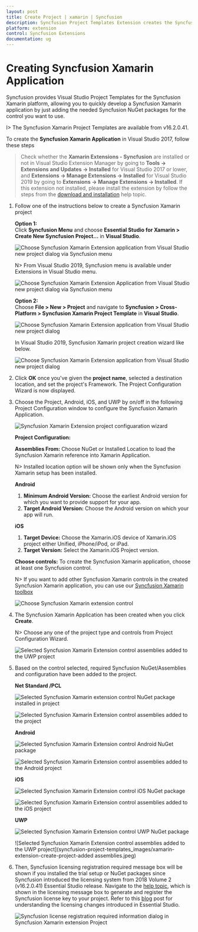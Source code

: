 ```yaml
---
layout: post
title: Create Project | xamarin | Syncfusion
description: Syncfusion Project Templates Extension creates the Syncfusion Xamarin Application by adding the required Syncfusion NuGet packages.
platform: extension
control: Syncfusion Extensions
documentation: ug
---
```


# Creating Syncfusion Xamarin Application

Syncfusion provides Visual Studio Project Templates for the Syncfusion Xamarin platform, allowing you to quickly develop a Syncfusion Xamarin application by just adding the needed Syncfusion NuGet packages for the control you want to use.

I> The Syncfusion Xamarin Project Templates are available from v16.2.0.41.

To create the **Syncfusion Xamarin Application** in Visual Studio 2017, follow these steps

> Check whether the **Xamarin Extensions - Syncfusion** are installed or not in Visual Studio Extension Manager by going to **Tools -> Extensions and Updates -> Installed** for Visual Studio 2017 or lower, and **Extensions -> Manage Extensions -> Installed** for Visual Studio 2019 by going to **Extensions -> Manage Extensions -> Installed**. If this extension not installed, please install the extension by follow the steps from the [download and installation](download-and-installation) help topic.

1.	Follow one of the instructions below to create a Syncfusion Xamarin project

	**Option 1:**  
	Click **Syncfusion Menu** and choose **Essential Studio for Xamarin > Create New Syncfusion Project…** in **Visual Studio**.

	![Choose Syncfusion Xamarin Extension application from Visual Studio new project dialog via Syncfusion menu](syncfusion-project-templates_images/xamarin-extension-create-project-dialog-project-application.png)

	N> From Visual Studio 2019, Syncfusion menu is available under Extensions in Visual Studio menu.

	![Choose Syncfusion Xamarin Extension Application from Visual Studio new project dialog via Syncfusion menu](syncfusion-project-templates_images/xamarin-extension-create-project-syncfusion-menu.png)

	**Option 2:**  
	Choose **File > New > Project** and navigate to **Syncfusion > Cross-Platform > Syncfusion Xamarin Project Template** in **Visual Studio**.

	![Choose Syncfusion Xamarin Extension application from Visual Studio new project dialog](syncfusion-project-templates_images/xamarin-extension-create-project-application.jpeg)

	In Visual Studio 2019, Syncfusion Xamarin project creation wizard like below.

	![Choose Syncfusion Xamarin Extension application from Visual Studio new project dialog](syncfusion-project-templates_images/xamarin-extension-create-project-new-dialog.png)

2.	Click **OK** once you've given the **project  name**, selected a destination location, and set the project's Framework. The Project Configuration Wizard is now displayed.
   
3.	Choose the Project, Android, iOS, and UWP by on/off in the following Project Configuration window to configure the Syncfusion Xamarin Application.

    ![Syncfusion Xamarin Extension project configuaration wizard](syncfusion-project-templates_images/xamarin-extension-create-project-configuration-wizard.jpeg)

	**Project Configuration:**

	**Assemblies From:** Choose NuGet or Installed Location to load the Syncfusion Xamarin reference into Xamarin Application.

	N> Installed location option will be shown only when the Syncfusion Xamarin setup has been installed.

	**Android**

	1. **Minimum Android Version:** Choose the earliest Android version for which you want to provide support for your app. 
	2. **Target Android Version:** Choose the Android version on which your app will run. 

	**iOS**

	1. **Target Device:**  Choose the Xamarin.iOS device of Xamarin.iOS project either Unified, iPhone/iPod, or iPad.
	2. **Target Version:** Select the Xamarin.iOS Project version.

	**Choose controls:** To create the Syncfusion Xamarin application, choose at least one Syncfusion control. 

	N> If you want to add other Syncfusion Xamarin controls in the created Syncfusion Xamarin application, you can use our [Syncfusion Xamarin toolbox](https://help.syncfusion.com/xamarin/visual-studio-integration/toolbox-control)

	![Choose Syncfusion Xamarin extension control](syncfusion-project-templates_images/xamarin-extension-create-project-control.png)

4.	The Syncfusion Xamarin Application has been created when you click **Create**.

	N> Choose any one of the project type and controls from Project Configuration Wizard.

	![Selected Syncfusion Xamarin Extension control assemblies added to the UWP project](syncfusion-project-templates_images/xamarin-extension-create-project-uwp-controls.PNG)

5.	Based on the control selected, required Syncfusion NuGet/Assemblies and configuration have been added to the project.

	**Net Standard /PCL**

	![Selected Syncfusion Xamarin extension control NuGet package installed in project](syncfusion-project-templates_images/xamarin-extension-create-project-installed-package.jpeg)

	![Selected Syncfusion Xamarin Extension control assemblies added to the project](syncfusion-project-templates_images/xamarin-extension-create-project-control-assemblies.jpeg)

	**Android**

	![Selected Syncfusion Xamarin Extension control Android NuGet package](syncfusion-project-templates_images/xamarin-extension-create-project-android.jpeg)

	![Selected Syncfusion Xamarin Extension control assemblies added to the Android project](syncfusion-project-templates_images/xamarin-extension-create-project-android-project.jpeg)

	**iOS**

	![Selected Syncfusion Xamarin Extension control iOS NuGet package](syncfusion-project-templates_images/xamarin-extension-create-project-ios-package.jpeg)

	![Selected Syncfusion Xamarin Extension control assemblies added to the iOS project](syncfusion-project-templates_images/xamarin-extension-create-project-selected-assemblies.jpeg)

	**UWP**

	![Selected Syncfusion Xamarin Extension control UWP NuGet package](syncfusion-project-templates_images/xamarin-extension-create-project-uwp-control.jpeg)

	![Selected Syncfusion Xamarin Extension control assemblies added to the UWP project](syncfusion-project-templates_images/xamarin-extension-create-project-added assemblies.jpeg)

6.	Then, Syncfusion licensing registration required message box will be shown if you installed the trial setup or NuGet packages since Syncfusion introduced the licensing system from 2018 Volume 2 (v16.2.0.41) Essential Studio release. Navigate to the [help topic](https://help.syncfusion.com/common/essential-studio/licensing/overview#how-to-generate-syncfusion-license-key), which is shown in the licensing message box to generate and register the Syncfusion license key to your project. Refer to this [blog](https://www.syncfusion.com/blogs/post/whats-new-in-2018-volume-2.aspx) post for understanding the licensing changes introduced in Essential Studio.

	![Syncfusion license registration required information dialog in Syncfusion Xamarin extension Project](syncfusion-project-templates_images/xamarin-extension-create-project-license-registration.jpeg)


